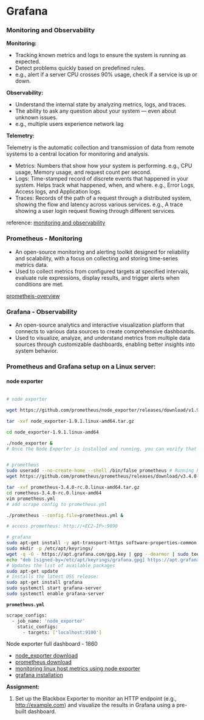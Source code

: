# Grafana


### Monitoring and Observability


**Monitoring:**

- Tracking known metrics and logs to ensure the system is running as expected.
- Detect problems quickly based on predefined rules.
- e.g., alert if a server CPU crosses 90% usage, check if a service is up or down.


**Observability:**

-  Understand the internal state by analyzing metrics, logs, and traces.
-  The ability to ask any question about your system — even about unknown issues.
-  e.g., multiple users experience network lag


**Telemetry:**

Telemetry is the automatic collection and transmission of data from remote systems to a central location for monitoring and analysis.

- Metrics: Numbers that show how your system is performing. e.g., CPU usage, Memory usage, and request count per second.
- Logs: Time-stamped record of discrete events that happened in your system. Helps track what happened, when, and where. e.g., Error Logs, Access logs, and Application logs.
- Traces: Records of the path of a request through a distributed system, showing the flow and latency across various services. e.g., A trace showing a user login request flowing through different services.


reference: [monitoring and observability](https://www.ibm.com/think/topics/observability-vs-monitoring)


### Prometheus - Monitoring

- An open-source monitoring and alerting toolkit designed for reliability and scalability, with a focus on collecting and storing time-series metrics data.
- Used to collect metrics from configured targets at specified intervals, evaluate rule expressions, display results, and trigger alerts when conditions are met.

[prometheis-overview](https://prometheus.io/docs/introduction/overview/)

### Grafana - Observability

- An open-source analytics and interactive visualization platform that connects to various data sources to create comprehensive dashboards.
- Used to visualize, analyze, and understand metrics from multiple data sources through customizable dashboards, enabling better insights into system behavior.


### Prometheus and Grafana setup on a Linux server:

#### node exporter


```bash

# node exporter

wget https://github.com/prometheus/node_exporter/releases/download/v1.9.1/node_exporter-1.9.1.linux-amd64.tar.gz

tar -xvf node_exporter-1.9.1.linux-amd64.tar.gz

cd node_exporter-1.9.1.linux-amd64

./node_exporter & 
# Once the Node Exporter is installed and running, you can verify that metrics are being exported by cURLing the /metrics endpoint


# prometheus
sudo useradd --no-create-home --shell /bin/false prometheus # Running Prometheus under its own restricted user limits the damage if it's ever compromised.
wget https://github.com/prometheus/prometheus/releases/download/v3.4.0-rc.0/prometheus-3.4.0-rc.0.linux-amd64.tar.gz

tar -xvf prometheus-3.4.0-rc.0.linux-amd64.tar.gz
cd rometheus-3.4.0-rc.0.linux-amd64
vim prometheus.yml
# add scrape config to prometheus.yml

./prometheus --config.file=prometheus.yml &

# access prometheus: http://<EC2-IP>:9090

# grafana
sudo apt-get install -y apt-transport-https software-properties-common wget
sudo mkdir -p /etc/apt/keyrings/
wget -q -O - https://apt.grafana.com/gpg.key | gpg --dearmor | sudo tee /etc/apt/keyrings/grafana.gpg > /dev/null
echo "deb [signed-by=/etc/apt/keyrings/grafana.gpg] https://apt.grafana.com stable main" | sudo tee -a /etc/apt/sources.list.d/grafana.list
# Updates the list of available packages
sudo apt-get update
# Installs the latest OSS release:
sudo apt-get install grafana
sudo systemctl start grafana-server
sudo systemctl enable grafana-server
```

**`prometheus.yml`**

```bash
scrape_configs:
  - job_name: 'node_exporter'
    static_configs:
      - targets: ['localhost:9100']
```

Node exporter full dashboard - 1860

- [node_exporter download](https://prometheus.io/download/#node_exporter)
- [prometheus download](https://prometheus.io/download/)
- [monitoring linux host metrics using node exporter](https://prometheus.io/docs/guides/node-exporter/)
- [grafana installation](https://grafana.com/docs/grafana/latest/setup-grafana/installation/debian/)


**Assignment:**

1. Set up the Blackbox Exporter to monitor an HTTP endpoint (e.g., http://example.com) and visualize the results in Grafana using a pre-built dashboard.




